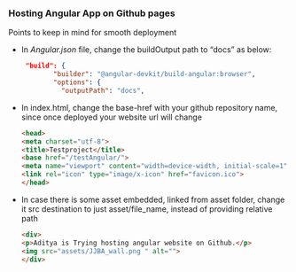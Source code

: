 ### Hosting Angular App on Github pages
Points to keep in mind for smooth deployment
- In *Angular.json* file, change the buildOutput path to “docs” as below:
  
  ``` json
   "build": {
          "builder": "@angular-devkit/build-angular:browser",
          "options": {
            "outputPath": "docs",
  ```

- In index.html, change the base-href with your github repository name, since once deployed your website url will change

    ``` html
    <head>
  <meta charset="utf-8">
  <title>Testproject</title>
  <base href="/testAngular/">
  <meta name="viewport" content="width=device-width, initial-scale=1">
  <link rel="icon" type="image/x-icon" href="favicon.ico">
    </head>
    ```

- In case there is some asset embedded, linked from asset folder, change it src destination to just asset/file_name, instead of providing relative path
  
  ```html
  <div>
  <p>Aditya is Trying hosting angular website on Github.</p>
  <img src="assets/JJBA_wall.png " alt="">
  </div>
  ```
